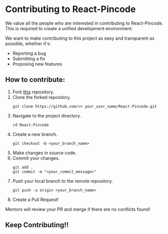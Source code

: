 # Contributing to React-Pincode

We value all the people who are interested in contributing to React-Pincode. This is required to create a unified development environment.

We want to make contributing to this project as easy and transparent as possible, whether it's:
* Reporting a bug
* Submitting a fix
* Proposing new features

## How to contribute:
1.  Fork [this](https://github.com/Awesome-React-Modules/React-Pincode) repository.
2.  Clone the forked repository.
    ```
    git clone https://github.com/<> your_user_name/React-Pincode.git
    ```
3. Navigate to the project directory.
    ```
    cd React-Pincode
    ```
4. Create a new branch.
    ```
    git checkout -b <your_branch_name>
    ```
5. Make changes in source code.
6. Commit your changes.
    ```
    git add .
    git commit -m "<your_commit_message>"
    ```
7. Push your local branch to the remote repository.
    ```
    git push -u origin <your_branch_name>
    ```
8. Create a Pull Request!

Mentors will review your PR and merge if there are no conflicts found!

## Keep Contributing!!
